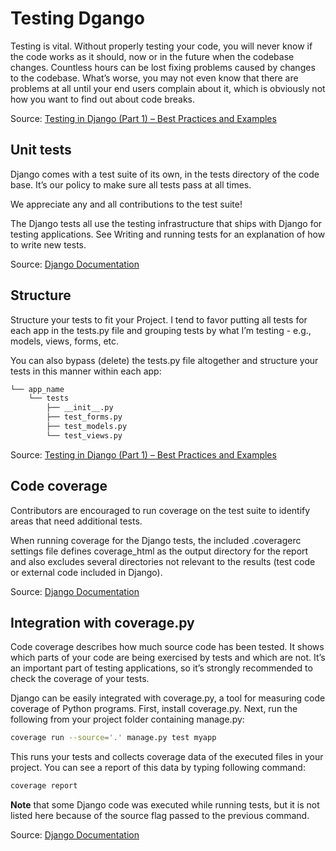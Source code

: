 # Testing Dgango

Testing is vital. Without properly testing your code, you will never know if the code works as it should, now or in the future when the codebase changes. Countless hours can be lost fixing problems caused by changes to the codebase. What’s worse, you may not even know that there are problems at all until your end users complain about it, which is obviously not how you want to find out about code breaks.

Source: [Testing in Django (Part 1) – Best Practices and Examples](https://realpython.com/testing-in-django-part-1-best-practices-and-examples/)

## Unit tests

Django comes with a test suite of its own, in the tests directory of the code base. It’s our policy to make sure all tests pass at all times.

We appreciate any and all contributions to the test suite!

The Django tests all use the testing infrastructure that ships with Django for testing applications. See Writing and running tests for an explanation of how to write new tests.

Source: [Django Documentation](https://docs.djangoproject.com/en/dev/internals/contributing/writing-code/unit-tests/)

## Structure

Structure your tests to fit your Project. I tend to favor putting all tests for each app in the tests.py file and grouping tests by what I’m testing - e.g., models, views, forms, etc.

You can also bypass (delete) the tests.py file altogether and structure your tests in this manner within each app:

```bash
└── app_name
    └── tests
        ├── __init__.py
        ├── test_forms.py
        ├── test_models.py
        └── test_views.py
```
Source: [Testing in Django (Part 1) – Best Practices and Examples](https://realpython.com/testing-in-django-part-1-best-practices-and-examples/)

## Code coverage

Contributors are encouraged to run coverage on the test suite to identify areas that need additional tests.

When running coverage for the Django tests, the included .coveragerc settings file defines coverage_html as the output directory for the report and also excludes several directories not relevant to the results (test code or external code included in Django).

Source: [Django Documentation](https://docs.djangoproject.com/en/dev/internals/contributing/writing-code/unit-tests/)

## Integration with coverage.py

Code coverage describes how much source code has been tested. It shows which parts of your code are being exercised by tests and which are not. It’s an important part of testing applications, so it’s strongly recommended to check the coverage of your tests.

Django can be easily integrated with coverage.py, a tool for measuring code coverage of Python programs. First, install coverage.py. Next, run the following from your project folder containing manage.py:

```bash
coverage run --source='.' manage.py test myapp
```

This runs your tests and collects coverage data of the executed files in your project. You can see a report of this data by typing following command:

```bash
coverage report
```

**Note** that some Django code was executed while running tests, but it is not listed here because of the source flag passed to the previous command.

Source: [Django Documentation](https://docs.djangoproject.com/en/dev/topics/testing/advanced/#topics-testing-code-coverage)
